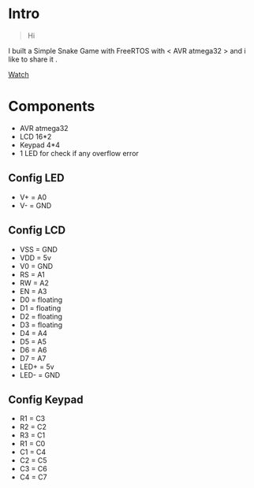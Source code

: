 # Intro

> Hi

I built a Simple Snake Game with FreeRTOS with < AVR atmega32 > and i like to share it .

[Watch](https://github.com/AhmedKhalilAlsayed/SnakeGameWithFreeRTOS/blob/main/Vid20220924084802-1.m4v)

# Components
* AVR atmega32
* LCD 16*2
* Keypad 4*4
* 1 LED for check if any overflow error

## Config LED
* V+ = A0
* V- = GND

## Config LCD
* VSS = GND
* VDD = 5v
* V0 = GND
* RS = A1
* RW = A2
* EN = A3
* D0 = floating
* D1 = floating
* D2 = floating
* D3 = floating
* D4 = A4
* D5 = A5
* D6 = A6
* D7 = A7
* LED+ = 5v
* LED- = GND

## Config Keypad
* R1 = C3
* R2 = C2
* R3 = C1
* R1 = C0
* C1 = C4
* C2 = C5
* C3 = C6
* C4 = C7

